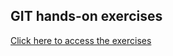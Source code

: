 ## GIT hands-on exercises 
[Click here to access the exercises](https://gitlab.com/ch.nikitha-group/gitdemo1)
